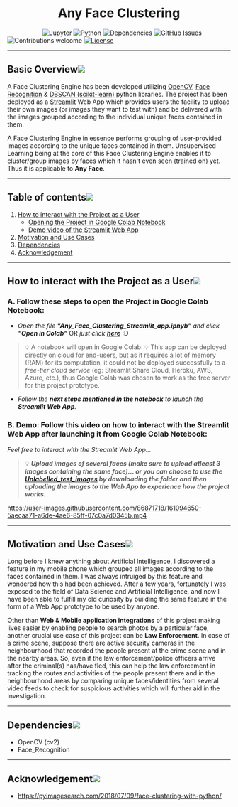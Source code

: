 <h1 align="center"><strong>Any Face Clustering</strong></h1>

&nbsp;&nbsp;&nbsp;&nbsp;&nbsp;&nbsp;&nbsp;&nbsp;&nbsp;&nbsp;&nbsp;&nbsp;&nbsp;&nbsp;&nbsp;&nbsp;&nbsp;&nbsp;&nbsp;
![Jupyter](https://img.shields.io/badge/jupyter-v5.3+-orange.svg)
![Python](https://img.shields.io/badge/python-v3.7+-blue.svg)
![Dependencies](https://img.shields.io/badge/dependencies-up%20to%20date-brightgreen.svg)
[![GitHub Issues](https://img.shields.io/github/issues/souvikmajumder26/Any-Face-Clustering.svg)](https://github.com/souvikmajumder26/Any-Face_Clustering/issues)
![Contributions welcome](https://img.shields.io/badge/contributions-welcome-orange.svg)
[![License](https://img.shields.io/badge/license-MIT-blue.svg)](https://opensource.org/licenses/MIT)

----

## Basic Overview[![](https://github.com/souvikmajumder26/Any-Face-Clustering/blob/main/docs/img/pushpin.svg)](#basic-overview)
A Face Clustering Engine has been developed utilizing <a href="https://opencv.org/" target="_blank">OpenCV</a>, <a href="https://pypi.org/project/face-recognition/" target="_blank">Face Recognition</a> & <a href="https://scikit-learn.org/stable/modules/generated/sklearn.cluster.DBSCAN.html" target="_blank">DBSCAN (scikit-learn)</a> python libraries.
The project has been deployed as a <a href="https://streamlit.io/" target="_blank">Streamlit</a> Web App which provides users the facility to upload their own images (or images they want to test with) and be delivered with the images grouped according to the individual unique faces contained in them.

A Face Clustering Engine in essence performs grouping of user-provided images according to the unique faces contained in them. Unsupervised Learning being at the core of this Face Clustering Engine enables it to cluster/group images by faces which it hasn't even seen (trained on) yet. Thus it is applicable to **Any Face**.

----

## Table of contents[![](https://github.com/souvikmajumder26/Any-Face-Clustering/blob/main/docs/img/pushpin.svg)](#table-of-contents)
1. [How to interact with the Project as a User](#how-to-interact-with-the-project-as-a-user)
   - [Opening the Project in Google Colab Notebook](#a-follow-these-steps-to-open-the-project-in-google-colab-notebook)
   - [Demo video of the Streamlit Web App](#b-demo-follow-this-video-on-how-to-interact-with-the-streamlit-web-app-after-launching-it-from-google-colab-notebook)
3. [Motivation and Use Cases](#motivation-and-use-cases)
4. [Dependencies](#dependencies)
5. [Acknowledgement](#acknowledgement)

----

## How to interact with the Project as a User[![](https://github.com/souvikmajumder26/Any-Face-Clustering/blob/main/docs/img/pushpin.svg)](#how-to-interact-with-the-project-as-a-user)

### A. Follow these steps to open the Project in Google Colab Notebook:
- *Open the file **"Any_Face_Clustering_Streamlit_app.ipnyb"** and click **"Open in Colab"*** OR *just click <a href="https://colab.research.google.com/github/souvikmajumder26/Any-Face-Clustering/blob/main/Any_Face_Clustering_Streamlit_app.ipynb">**here**</a>* :D

>💡 A notebook will open in Google Colab.
>💡 This app can be deployed directly on cloud for end-users, but as it requires a lot of memory (RAM) for its computation, it could not be deployed successfully to a *free-tier cloud service* (eg: Streamlit Share Cloud, Heroku, AWS, Azure, etc.), thus Google Colab was chosen to work as the free server for this project prototype.

- *Follow the **next steps mentioned in the notebook** to launch the **Streamlit Web App**.*


### B. Demo: Follow this video on how to interact with the Streamlit Web App after launching it from Google Colab Notebook:

*Feel free to interact with the Streamlit Web App...*
>💡 ***Upload images of several faces (make sure to upload atleast 3 images containing the same face)... or you can choose to use the <a href="https://drive.google.com/drive/folders/1JXYCf4Qk4fuTfTDoduGU7vgmXNyXSMUe?usp=sharing">Unlabelled_test_images</a> by downloading the folder and then uploading the images to the Web App to experience how the project works.***

https://user-images.githubusercontent.com/86871718/161094650-5aecaa71-a6de-4ae6-85ff-07c0a7d0345b.mp4

----

## Motivation and Use Cases[![](https://github.com/souvikmajumder26/Any-Face-Clustering/blob/main/docs/img/pushpin.svg)](#motivation-and-applications)

Long before I knew anything about Artificial Intelligence, I discovered a feature in my mobile phone which grouped all images according to the faces contained in them. I was always intruiged by this feature and wondered how this had been achieved. After a few years, fortunately I was exposed to the field of Data Science and Artificial Intelligence, and now I have been able to fulfill my old curiosity by building the same feature in the form of a Web App prototype to be used by anyone.

Other than **Web & Mobile application integrations** of this project making lives easier by enabling people to search photos by a particular face, another crucial use case of this project can be **Law Enforcement**. In case of a crime scene, suppose there are active security cameras in the neighbourhood that recorded the people present at the crime scene and in the nearby areas. So, even if the law enforcement/police officers arrive after the criminal(s) has/have fled, this can help the law enforcement in tracking the routes and activities of the people present there and in the neighbourhood areas by comparing unique faces/identities from several video feeds to check for suspicious activities which will further aid in the investigation.

----

## Dependencies[![](https://github.com/souvikmajumder26/Any-Face-Clustering/blob/main/docs/img/pushpin.svg)](#dependencies)

- OpenCV (cv2)
- Face_Recognition

----

## Acknowledgement[![](https://github.com/souvikmajumder26/Any-Face-Clustering/blob/main/docs/img/pushpin.svg)](#motivation-and-applications)
- https://pyimagesearch.com/2018/07/09/face-clustering-with-python/
